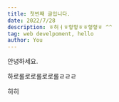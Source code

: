 ```yaml
---
title: 첫번째 글입니다.
date: 2022/7/28
description: ㅎ허ㅓㅎ헣헣ㅎㅎ헣헣ㅎ ^^
tag: web develpoment, hello
author: You
---
```


안녕하세요.

하로롤로로롤로로롤ㄹㄹㄹ

히히